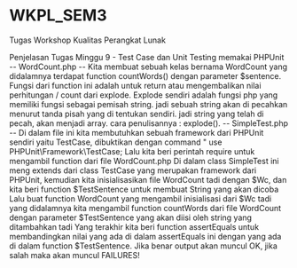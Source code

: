 # WKPL_SEM3
Tugas Workshop Kualitas Perangkat Lunak

Penjelasan Tugas Minggu 9 - Test Case dan Unit Testing memakai PHPUnit
-- WordCount.php --
Kita membuat sebuah kelas bernama WordCount yang didalamnya terdapat function countWords() dengan parameter $sentence. Fungsi dari function ini adalah untuk return atau mengembalikan nilai perhitungan / count dari explode.
Explode sendiri adalah fungsi php yang memiliki fungsi sebagai pemisah string. jadi sebuah string akan di pecahkan menurut tanda pisah yang di tentukan sendiri. jadi string yang telah di pecah, akan menjadi array. cara penulisannya : explode().
-- SimpleTest.php -- 
Di dalam file ini kita membutuhkan sebuah framework dari PHPUnit sendiri yaitu TestCase, dibuktikan dengan command " use PHPUnit\Framework\TestCase;
Lalu kita beri perintah require untuk mengambil function dari file WordCount.php
Di dalam class SimpleTest ini meng extends dari class TestCase yang merupakan framework dari PHPUnit, kemudian kita inisialisasikan file WordCount tadi dengan $Wc, dan kita beri function $TestSentence untuk membuat String yang akan dicoba
Lalu buat function WordCount yang mengambil inisialisasi dari $Wc tadi yang didalamnya kita mengambil function countWords dari file WordCount dengan parameter $TestSentence yang akan diisi oleh string yang ditambahkan tadi
Yang terakhir kita beri function assertEquals untuk membandingkan nilai yang ada di dalam assertEquals ini dengan yang ada di dalam function $TestSentence. Jika benar output akan muncul OK, jika salah maka akan muncul FAILURES!

